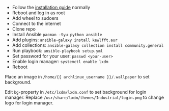 - Follow the [installation guide](https://wiki.archlinux.org/index.php/installation_guide) normally
- Reboot and log in as root
- Add wheel to sudoers
- Connect to the internet
- Clone repo
- Install Ansible `pacman -Syu python ansible`
- Add plugins: `ansible-galaxy install kewlfft.aur`
- Add collections: `ansible-galaxy collection install community.general`
- Run playbook: `ansible-playbook setup.yml`
- Set password for your user: `passwd <your-user>`
- Enable login manager: `systemctl enable lxdm`
- Reboot

Place an image in `/home/{{ archlinux_username }}/.wallpaper` to set background.

Edit `bg`-property in `/etc/lxdm/lxdm.conf` to set background for login manager.
Replace `/usr/share/lxdm/themes/Industrial/login.png` to change logo for login manager.
